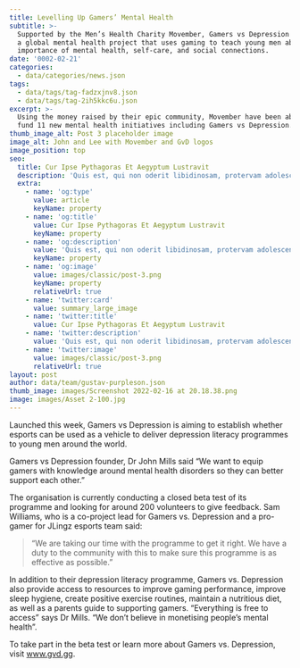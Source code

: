 ```yaml
---
title: Levelling Up Gamers’ Mental Health
subtitle: >-
  Supported by the Men’s Health Charity Movember, Gamers vs Depression (GVD) is
  a global mental health project that uses gaming to teach young men about the
  importance of mental health, self-care, and social connections.
date: '0002-02-21'
categories:
  - data/categories/news.json
tags:
  - data/tags/tag-fadzxjnv8.json
  - data/tags/tag-2ih5kkc6u.json
excerpt: >-
  Using the money raised by their epic community, Movember have been able to
  fund 11 new mental health initiatives including Gamers vs Depression...
thumb_image_alt: Post 3 placeholder image
image_alt: John and Lee with Movember and GvD logos
image_position: top
seo:
  title: Cur Ipse Pythagoras Et Aegyptum Lustravit
  description: 'Quis est, qui non oderit libidinosam, protervam adolescentiam'
  extra:
    - name: 'og:type'
      value: article
      keyName: property
    - name: 'og:title'
      value: Cur Ipse Pythagoras Et Aegyptum Lustravit
      keyName: property
    - name: 'og:description'
      value: 'Quis est, qui non oderit libidinosam, protervam adolescentiam'
      keyName: property
    - name: 'og:image'
      value: images/classic/post-3.png
      keyName: property
      relativeUrl: true
    - name: 'twitter:card'
      value: summary_large_image
    - name: 'twitter:title'
      value: Cur Ipse Pythagoras Et Aegyptum Lustravit
    - name: 'twitter:description'
      value: 'Quis est, qui non oderit libidinosam, protervam adolescentiam'
    - name: 'twitter:image'
      value: images/classic/post-3.png
      relativeUrl: true
layout: post
author: data/team/gustav-purpleson.json
thumb_image: images/Screenshot 2022-02-16 at 20.18.38.png
image: images/Asset 2-100.jpg
---
```

Launched this week, Gamers vs Depression is aiming to establish whether esports can be used as a vehicle to deliver depression literacy programmes to young men around the world.

Gamers vs Depression founder, Dr John Mills said “We want to equip gamers with knowledge around mental health disorders so they can better support each other.”

The organisation is currently conducting a closed beta test of its programme and looking for around 200 volunteers to give feedback. Sam Williams, who is a co-project lead for Gamers vs. Depression and a pro-gamer for JLingz esports team said:

> “We are taking our time with the programme to get it right. We have a duty to the community with this to make sure this programme is as effective as possible.”

In addition to their depression literacy programme, Gamers vs. Depression also provide access to resources to improve gaming performance, improve sleep hygiene, create positive exercise routines, maintain a nutritious diet, as well as a parents guide to supporting gamers. “Everything is free to access” says Dr Mills. “We don’t believe in monetising people’s mental health”.

To take part in the beta test or learn more about Gamers vs. Depression, visit www.gvd.gg.
